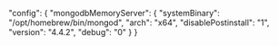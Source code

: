 "config": {
"mongodbMemoryServer": {
"systemBinary": "/opt/homebrew/bin/mongod",
"arch": "x64",
"disablePostinstall": "1",
"version": "4.4.2",
"debug": "0"
}
}
